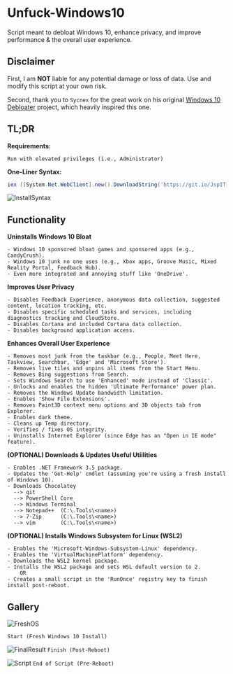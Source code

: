 # Unfuck-Windows10
Script meant to debloat Windows 10, enhance privacy, and improve performance &amp; the overall user experience.

## Disclaimer
First, I am **NOT** liable for any potential damage or loss of data.  Use and modify this script at your own risk.

Second, thank you to `Sycnex` for the great work on his original [Windows 10 Debloater](https://github.com/Sycnex/Windows10Debloater) project, which heavily inspired this one.

## TL;DR

**Requirements:**
```
Run with elevated privileges (i.e., Administrator)
```

**One-Liner Syntax:**
```powershell
iex ([System.Net.WebClient].new().DownloadString('https://git.io/JspIT'))
```

![InstallSyntax](https://cdn.discordapp.com/attachments/620986290317426698/846631194303922176/unknown.png)

## Functionality

**Uninstalls Windows 10 Bloat**
```
- Windows 10 sponsored bloat games and sponsored apps (e.g., CandyCrush).
- Windows 10 junk no one uses (e.g., Xbox apps, Groove Music, Mixed Reality Portal, Feedback Hub).
- Even more integrated and annoying stuff like 'OneDrive'.
```

**Improves User Privacy**
```
- Disables Feedback Experience, anonymous data collection, suggested content, location tracking, etc.
- Disables specific scheduled tasks and services, including diagnostics tracking and CloudStore.
- Disables Cortana and included Cortana data collection.
- Disables background application access.
```

**Enhances Overall User Experience**
```
- Removes most junk from the taskbar (e.g., People, Meet Here, Taskview, Searchbar, 'Edge' and 'Microsoft Store').
- Removes live tiles and unpins all items from the Start Menu.
- Removes Bing suggestions from Search.
- Sets Windows Search to use 'Enhanced' mode instead of 'Classic'.
- Unlocks and enables the hidden 'Ultimate Performance' power plan.
- Removes the Windows Update bandwidth limitation.
- Enables 'Show File Extensions'.
- Removes Paint3D context menu options and 3D objects tab from Explorer.
- Enables dark theme.
- Cleans up Temp directory.
- Verifies / fixes OS integrity.
- Uninstalls Internet Explorer (since Edge has an "Open in IE mode" feature).
```

**(OPTIONAL) Downloads & Updates Useful Utiilities**
```
- Enables .NET Framework 3.5 package.
- Updates the 'Get-Help' cmdlet (assuming you're using a fresh install of Windows 10).
- Downloads Chocolatey
  --> git
  --> PowerShell Core
  --> Windows Terminal
  --> Notepad++  (C:\.Tools\<name>)
  --> 7-Zip      (C:\.Tools\<name>)
  --> vim        (C:\.Tools\<name>)
```

**(OPTIONAL) Installs Windows Subsystem for Linux (WSL2)**
```
- Enables the 'Microsoft-Windows-Subsystem-Linux' dependency.
- Enables the 'VirtualMachinePlatform' dependency.
- Downloads the WSL2 kernel package.
- Installs the WSL2 package and sets WSL default version to 2.
    OR 
- Creates a small script in the 'RunOnce' registry key to finish install post-reboot.
```

## Gallery

![FreshOS](https://cdn.discordapp.com/attachments/620986290317426698/846631197277683732/unknown.png)
```
Start (Fresh Windows 10 Install)
```


![FinalResult](https://cdn.discordapp.com/attachments/620986290317426698/846634838298591232/unknown.png)
`Finish (Post-Reboot)`


![Script](https://cdn.discordapp.com/attachments/620986290317426698/846634822389596180/unknown.png)
`End of Script (Pre-Reboot)`
